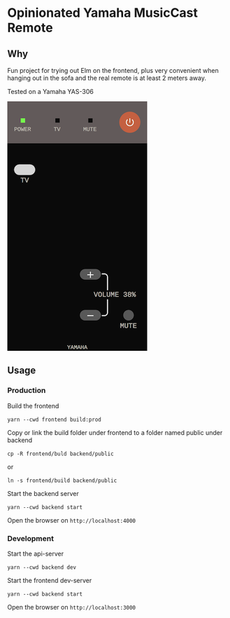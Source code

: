 # Opinionated Yamaha MusicCast Remote

## Why

Fun project for trying out Elm on the frontend, plus very convenient when hanging out in the sofa and the real remote is at least 2 meters away.

Tested on a Yamaha YAS-306

![Screenshot](https://raw.githubusercontent.com/axelo/opinionated-music-cast-remote/master/screenshot.png)

## Usage

### Production

Build the frontend

    yarn --cwd frontend build:prod

Copy or link the build folder under frontend to a folder named public under backend

    cp -R frontend/buld backend/public

or

    ln -s frontend/build backend/public

Start the backend server

    yarn --cwd backend start

Open the browser on `http://localhost:4000`

### Development

Start the api-server

    yarn --cwd backend dev

Start the frontend dev-server

    yarn --cwd backend start

Open the browser on `http://localhost:3000`
